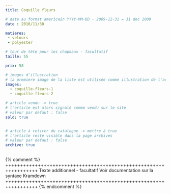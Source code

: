 ```yaml
---
title: Coquille fleurs

# date au format americain YYYY-MM-DD - 2009-12-31 = 31 dec 2009
date : 2016/11/30

matieres:
 - velours
 - polyester

# tour de tête pour les chapeaux - facultatif
taille: 55

prix: 58

# images d'illustration
# la première image de la liste est utilisée comme illustration de l'article dans les pages de listing.
images:
  - coquille-fleurs-1
  - coquille-fleurs-2

# article vendu -> true
# l'article est alors signalé comme vendu sur le site
# valeur par defaut : false
sold: true


# article à retirer du catalogue -> mettre à true
# l'article reste visible dans la page archives
# valeur par defaut : false
archive: true
---
```

{% comment %} +++++++++++++++++++++++++++++++++++++++++++++++++++++++++++++++++
              Texte additionnel - facultatif
              Voir documentation sur la syntaxe Kramdown
+++++++++++++++++++++++++++++++++++++++++++++++++++++++++++++++++ {% endcomment %}
